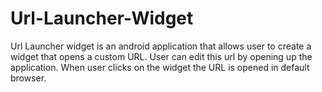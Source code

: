 Url-Launcher-Widget
===================

Url Launcher widget is an android application that allows user to create a widget that opens a custom URL.
User can edit this url by opening up the application.
When user clicks on the widget the URL is opened in default browser.

